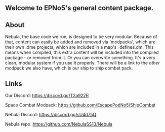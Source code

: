 ## Welcome to EPNo5's general content package.

## About
Nebula, the base code we run, is designed to be very modular. Because of that, content can easily be added and removed via 'modpacks', which are their own .dme projects, which are included in a map's _defines.dm.
This means when compiled, this extra content will be included into the compiled package - or removed from it. Or you can overwrite something. It's a very clean, modular system if you use it properly.
There will be a link to the *other* modpack we also have, which is our ship to ship combat pack.

## Links
Our Discord: https://discord.gg/T2a922R

Space Combat Modpack: https://github.com/EscapePodNo5/ShipCombat

Nebula Discord: https://discord.gg/sU4d75Q

Nebula repo: https://github.com/NebulaSS13/Nebula